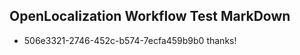 ## OpenLocalization Workflow Test MarkDown
* 506e3321-2746-452c-b574-7ecfa459b9b0 thanks!

<!--HONumber=Sep16_HO1-->


